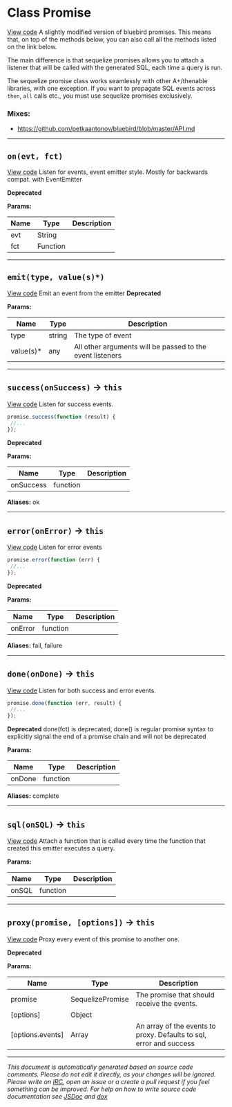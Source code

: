 <a name="promise"></a>
# Class Promise
[View code](https://github.com/sequelize/sequelize/blob/dbcbddd0f1bbdad7ff8b4f939616f51b610619a4/lib/promise.js#L25)
A slightly modified version of bluebird promises. This means that, on top of the methods below, you can also call all the methods listed on the link below.

The main difference is that sequelize promises allows you to attach a listener that will be called with the generated SQL, each time a query is run.

The sequelize promise class works seamlessly with other A+/thenable libraries, with one exception.
If you want to propagate SQL events across `then`, `all` calls etc., you must use sequelize promises exclusively.

### Mixes:
* https://github.com/petkaantonov/bluebird/blob/master/API.md

***

<a name="on"></a>
## `on(evt, fct)`
[View code](https://github.com/sequelize/sequelize/blob/dbcbddd0f1bbdad7ff8b4f939616f51b610619a4/lib/promise.js#L119)
Listen for events, event emitter style. Mostly for backwards compat. with EventEmitter

**Deprecated** 

**Params:**

| Name | Type | Description |
| ---- | ---- | ----------- |
| evt | String |  |
| fct | Function |  |


***

<a name="emit"></a>
## `emit(type, value(s)*)`
[View code](https://github.com/sequelize/sequelize/blob/dbcbddd0f1bbdad7ff8b4f939616f51b610619a4/lib/promise.js#L140)
Emit an event from the emitter
**Deprecated** 

**Params:**

| Name | Type | Description |
| ---- | ---- | ----------- |
| type | string | The type of event |
| value(s)* | any | All other arguments will be passed to the event listeners  |


***

<a name="success"></a>
## `success(onSuccess)` -> `this`
[View code](https://github.com/sequelize/sequelize/blob/dbcbddd0f1bbdad7ff8b4f939616f51b610619a4/lib/promise.js#L178)
Listen for success events.

```js
promise.success(function (result) {
 //...
});
```

**Deprecated** 

**Params:**

| Name | Type | Description |
| ---- | ---- | ----------- |
| onSuccess | function |  |

__Aliases:__ ok

***

<a name="error"></a>
## `error(onError)` -> `this`
[View code](https://github.com/sequelize/sequelize/blob/dbcbddd0f1bbdad7ff8b4f939616f51b610619a4/lib/promise.js#L205)
Listen for error events

```js
promise.error(function (err) {
 //...
});
```

**Deprecated** 

**Params:**

| Name | Type | Description |
| ---- | ---- | ----------- |
| onError | function |  |

__Aliases:__ fail, failure

***

<a name="done"></a>
## `done(onDone)` -> `this`
[View code](https://github.com/sequelize/sequelize/blob/dbcbddd0f1bbdad7ff8b4f939616f51b610619a4/lib/promise.js#L228)
Listen for both success and error events.

```js
promise.done(function (err, result) {
 //...
});
```

**Deprecated** done(fct) is deprecated, done() is regular promise syntax to explicitly signal the end of a promise chain and will not be deprecated

**Params:**

| Name | Type | Description |
| ---- | ---- | ----------- |
| onDone | function |  |

__Aliases:__ complete

***

<a name="sql"></a>
## `sql(onSQL)` -> `this`
[View code](https://github.com/sequelize/sequelize/blob/dbcbddd0f1bbdad7ff8b4f939616f51b610619a4/lib/promise.js#L253)
Attach a function that is called every time the function that created this emitter executes a query.

**Params:**

| Name | Type | Description |
| ---- | ---- | ----------- |
| onSQL | function |  |


***

<a name="proxy"></a>
## `proxy(promise, [options])` -> `this`
[View code](https://github.com/sequelize/sequelize/blob/dbcbddd0f1bbdad7ff8b4f939616f51b610619a4/lib/promise.js#L268)
Proxy every event of this promise to another one.

**Deprecated** 

**Params:**

| Name | Type | Description |
| ---- | ---- | ----------- |
| promise | SequelizePromise | The promise that should receive the events. |
| [options] | Object |  |
| [options.events] | Array | An array of the events to proxy. Defaults to sql, error and success |


***

_This document is automatically generated based on source code comments. Please do not edit it directly, as your changes will be ignored. Please write on <a href="irc://irc.freenode.net/#sequelizejs">IRC</a>, open an issue or a create a pull request if you feel something can be improved. For help on how to write source code documentation see [JSDoc](http://usejsdoc.org) and [dox](https://github.com/tj/dox)_